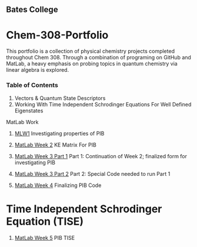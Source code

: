 ## Bates College


# Chem-308-Portfolio
This portfolio is a collection of physical chemistry projects completed throughout Chem 308. Through a combination of programing on GitHub and MatLab, a heavy emphasis on probing topics in quantum chemistry via linear algebra is explored. 

### Table of Contents

1. Vectors & Quantum State Descriptors 
1. Working With Time Independent Schrodinger Equations For Well Defined Eigenstates

MatLab Work

1. [MLW1](/MLW1.md) Investigating properties of PIB

1. [MatLab Week 2](/MatLabWeek2.md) KE Matrix For PIB  

1. [MatLab Week 3 Part 1](/MatLabWeek3Pt1.md) Part 1: Continuation of Week 2; finalized form for investigating PIB
1. [MatLab Week 3 Part 2](/MatLabWeek3PtII.md) Part 2: Special Code needed to run Part 1
  
1. [MatLab Week 4](/MatLabWeek4.md) Finalizing PIB Code

# Time Independent Schrodinger Equation (TISE)

1. [MatLab Week 5](/MatLabWeek5.md) PIB TISE
